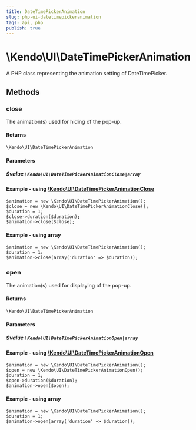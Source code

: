 ```yaml
---
title: DateTimePickerAnimation
slug: php-ui-datetimepickeranimation
tags: api, php
publish: true
---
```


# \Kendo\UI\DateTimePickerAnimation

A PHP class representing the animation setting of DateTimePicker.


## Methods

### close

The animation(s) used for hiding of the pop-up.

#### Returns
`\Kendo\UI\DateTimePickerAnimation`

#### Parameters

##### $value `\Kendo\UI\DateTimePickerAnimationClose|array`


#### Example - using [\Kendo\UI\DateTimePickerAnimationClose](/api/wrappers/php/kendo/ui/datetimepickeranimationclose)

    $animation = new \Kendo\UI\DateTimePickerAnimation();
    $close = new \Kendo\UI\DateTimePickerAnimationClose();
    $duration = 1;
    $close->duration($duration);
    $animation->close($close);

#### Example - using array

    $animation = new \Kendo\UI\DateTimePickerAnimation();
    $duration = 1;
    $animation->close(array('duration' => $duration));

### open

The animation(s) used for displaying of the pop-up.

#### Returns
`\Kendo\UI\DateTimePickerAnimation`

#### Parameters

##### $value `\Kendo\UI\DateTimePickerAnimationOpen|array`


#### Example - using [\Kendo\UI\DateTimePickerAnimationOpen](/api/wrappers/php/kendo/ui/datetimepickeranimationopen)

    $animation = new \Kendo\UI\DateTimePickerAnimation();
    $open = new \Kendo\UI\DateTimePickerAnimationOpen();
    $duration = 1;
    $open->duration($duration);
    $animation->open($open);

#### Example - using array

    $animation = new \Kendo\UI\DateTimePickerAnimation();
    $duration = 1;
    $animation->open(array('duration' => $duration));

